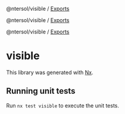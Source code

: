 @ntersol/visible / [Exports](modules.md)

@ntersol/visible / [Exports](modules.md)

@ntersol/visible / [Exports](modules.md)

# visible

This library was generated with [Nx](https://nx.dev).

## Running unit tests

Run `nx test visible` to execute the unit tests.
